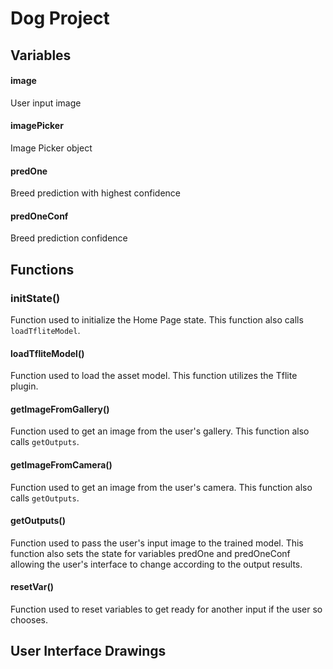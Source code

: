 # Dog Project

## Variables
#### image
User input image
#### imagePicker
Image Picker object
#### predOne
Breed prediction with highest confidence
#### predOneConf
Breed prediction confidence
<br>

## Functions
### initState()
Function used to initialize the Home Page state. This function also calls `loadTfliteModel`.

#### loadTfliteModel()
Function used to load the asset model. This function utilizes the Tflite plugin.

#### getImageFromGallery()
Function used to get an image from the user's gallery. This function also calls `getOutputs`.

#### getImageFromCamera()
Function used to get an image from the user's camera. This function also calls `getOutputs`.

#### getOutputs()
Function used to pass the user's input image to the trained model. This function also sets the state for variables predOne and predOneConf allowing the user's interface to change according to the output results.

#### resetVar()
Function used to reset variables to get ready for another input if the user so chooses.


## User Interface Drawings
